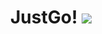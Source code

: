 <div align='center'>
  <h1>
    <div display='flex' align-items='center' margin-top='500px'>
      JustGo!
      <img src='https://user-images.githubusercontent.com/23531034/148371444-6a9e799d-74ba-4c96-be74-b5610618bafe.png' />
    </div>
  </h1>
</div>
